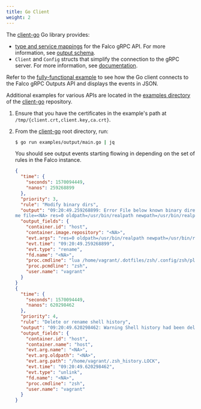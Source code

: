 ```yaml
---
title: Go Client
weight: 2
---
```


The [client-go](https://github.com/falcosecurity/client-go) Go library provides:

- [type and service mappings](https://godoc.org/github.com/falcosecurity/client-go/pkg/api/outputs) for the Falco gRPC API. For more information, see [output schema](../outputs).
- `Client` and `Config` structs that simplify the connection to the gRPC server. For more information, see [documentation](https://godoc.org/github.com/falcosecurity/client-go/pkg/client).

Refer to the [fully-functional example](https://github.com/falcosecurity/client-go/blob/master/examples/output/main.go) to see how the Go client connects to the Falco gRPC Outputs API and displays the events in JSON.

Additional examples for various APIs are located in the [examples directory](https://github.com/falcosecurity/client-go/tree/master/examples) of the [client-go](https://github.com/falcosecurity/client-go) repository.

1. Ensure that you have the certificates in the example's path at `/tmp/{client.crt,client.key,ca.crt}`.

2. From the [client-go](https://github.com/falcosecurity/client-go) root directory, run:

    ```bash
    $ go run examples/output/main.go | jq
    ```

    You should see output events starting flowing in depending on the set of rules in the Falco instance.

    ```json
    {
      "time": {
        "seconds": 1570094449,
        "nanos": 259268899
      },
      "priority": 3,
      "rule": "Modify binary dirs",
      "output": "09:20:49.259268899: Error File below known binary directory renamed/removed (user=vagrant command=lua /home/vagrant/.dotfiles/zsh/.config/zsh/plugins/z.lua/z.lua --init zsh once enhanced pcmdline=zsh operation=rena
    me file=<NA> res=0 oldpath=/usr/bin/realpath newpath=/usr/bin/realpath container_id=host image=<NA>)",
      "output_fields": {
        "container.id": "host",
        "container.image.repository": "<NA>",
        "evt.args": "res=0 oldpath=/usr/bin/realpath newpath=/usr/bin/realpath ",
        "evt.time": "09:20:49.259268899",
        "evt.type": "rename",
        "fd.name": "<NA>",
        "proc.cmdline": "lua /home/vagrant/.dotfiles/zsh/.config/zsh/plugins/z.lua/z.lua --init zsh once enhanced",
        "proc.pcmdline": "zsh",
        "user.name": "vagrant"
      }
    }
    {
      "time": {
        "seconds": 1570094449,
        "nanos": 620298462
      },
      "priority": 4,
      "rule": "Delete or rename shell history",
      "output": "09:20:49.620298462: Warning Shell history had been deleted or renamed (user=vagrant type=unlink command=zsh fd.name=<NA> name=<NA> path=/home/vagrant/.zsh_history.LOCK oldpath=<NA> host (id=host))",
      "output_fields": {
        "container.id": "host",
        "container.name": "host",
        "evt.arg.name": "<NA>",
        "evt.arg.oldpath": "<NA>",
        "evt.arg.path": "/home/vagrant/.zsh_history.LOCK",
        "evt.time": "09:20:49.620298462",
        "evt.type": "unlink",
        "fd.name": "<NA>",
        "proc.cmdline": "zsh",
        "user.name": "vagrant"
      }
    }
    ```
